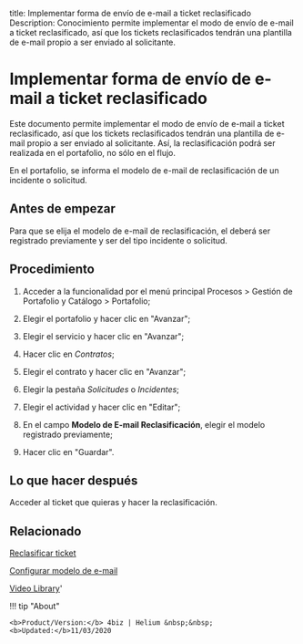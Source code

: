 title: Implementar forma de envío de e-mail a ticket reclasificado
Description: Conocimiento permite implementar el modo de envío de e-mail a ticket reclasificado, así que los tickets reclasificados tendrán una plantilla de e-mail propio a ser enviado al solicitante.
# Implementar forma de envío de e-mail a ticket reclasificado


Este documento permite implementar el modo de envío de e-mail a ticket
reclasificado, así que los tickets reclasificados tendrán una plantilla de
e-mail propio a ser enviado al solicitante. Así, la reclasificación podrá ser
realizada en el portafolio, no sólo en el flujo.

En el portafolio, se informa el modelo de e-mail de reclasificación de un
incidente o solicitud.

Antes de empezar
--------------------

Para que se elija el modelo de e-mail de reclasificación, el deberá ser
registrado previamente y ser del tipo incidente o solicitud.

Procedimiento
-----------------

1.  Acceder a la funcionalidad por el menú principal Procesos \> Gestión de
    Portafolio y Catálogo \> Portafolio;

2.  Elegir el portafolio y hacer clic en "Avanzar";

3.  Elegir el servicio y hacer clic en "Avanzar";

4.  Hacer clic en *Contratos*;

5.  Elegir el contrato y hacer clic en "Avanzar";

6.  Elegir la pestaña *Solicitudes* o *Incidentes*;

7.  Elegir el actividad y hacer clic en "Editar";

8.  En el campo **Modelo de E-mail Reclasificación**, elegir el modelo registrado previamente;

9.  Hacer clic en "Guardar".

Lo que hacer después
------------------------

Acceder al ticket que quieras y hacer la reclasificación.



Relacionado
-------

[Reclasificar ticket](/es-es/4biz-helium/processes/tickets/use/reclassify-ticket.html)

[Configurar modelo de e-mail](/es-es/4biz-helium/platform-administration/email-settings/email-templates-configure-email-template.html)

<i class='fa fa-youtube-play  fa-2x' style='color:#97ce17;vertical-align: middle;'> </i> [Video Library](https://www.youtube.com/playlist?list=PLB5qK2uzf2ROUXdrTeH-_n6tXmG4oPtoz)'

!!! tip "About"

    <b>Product/Version:</b> 4biz | Helium &nbsp;&nbsp;
    <b>Updated:</b>11/03/2020
